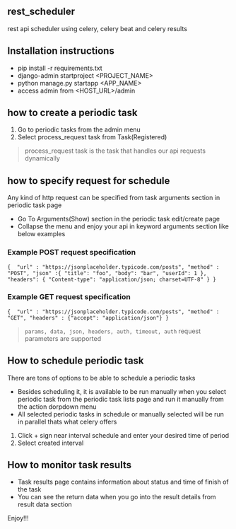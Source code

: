 ## rest_scheduler
rest api scheduler using celery, celery beat and celery results

## Installation instructions

- pip install -r requirements.txt
- django-admin startproject <PROJECT_NAME>
- python manage.py startapp <APP_NAME>
- access admin from <HOST_URL>/admin

## how to create a periodic task

1. Go to periodic tasks from the admin menu
2. Select process_request task from Task(Registered)
> process_request task is the task that handles our api requests dynamically

## how to specify request for schedule

Any kind of http request can be specified from task arguments section in periodic task page

- Go To Arguments(Show) section in the periodic task edit/create page
- Collapse the menu and enjoy your api in keyword arguments section like below examples

### Example POST request specification

`{ 
"url" : "https://jsonplaceholder.typicode.com/posts",
"method" : "POST",
"json" :{
    "title": "foo",
    "body": "bar",
    "userId": 1
  },
"headers": {
    "Content-type": "application/json; charset=UTF-8"
  }
}`

### Example GET request specification

`{ 
"url" : "https://jsonplaceholder.typicode.com/posts",
"method" : "GET",
"headers" : {"accept": "application/json"}
}`

> `params, data, json, headers, auth, timeout, auth` request parameters are supported

## How to schedule periodic task

There are tons of options to be able to schedule a periodic tasks

- Besides scheduling it, it is available to be run manually when you select periodic task from the periodic task lists page and run it manually from the action dorpdown menu
- All selected periodic tasks in schedule or manually selected will be run in parallel thats what celery offers

1. Click + sign near interval schedule and enter your desired time of period
2. Select created interval

## How to monitor task results

- Task results page contains information about status and time of finish of the task
- You can see the return data when you go into the result details from result data section


Enjoy!!!
